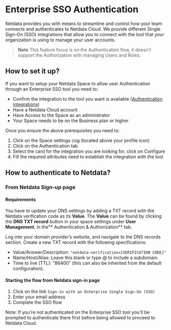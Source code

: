 # Enterprise SSO Authentication

Netdata provides you with means to streamline and control how your team connects and authenticates to Netdata Cloud. We provide
 different Single Sign-On (SSO) integrations that allow you to connect with the tool that your organization is using to manage your
 user accounts.

 > **Note** This feature focus is on the Authentication flow, it doesn't support the Authorization with managing Users and Roles.

## How to set it up?

If you want to setup your Netdata Space to allow user Authentication through an Enterprise SSO tool you need to:

* Confirm the integration to the tool you want is available ([Authentication integrations](https://learn.netdata.cloud/docs/netdata-cloud/authentication-&-authorization/cloud-authentication-&-authorization-integrations))
* Have a Netdata Cloud account
* Have Access to the Space as an administrator
* Your Space needs to be on the Business plan or higher

Once you ensure the above prerequisites you need to:

1. Click on the Space settings cog (located above your profile icon)
2. Click on the Authentication tab
3. Select the card for the integration you are looking for, click on Configure
4. Fill the required attributes need to establish the integration with the tool

## How to authenticate to Netdata?

### From Netdata Sign-up page

#### Requirements

You have to update your DNS settings by adding a TXT record with the Netdata verification code as its **Value**.
The **Value** can be found by clicking the **DNS TXT record** button in your space settings under **User Management**, in the** Authentication & Authorization** tab.

Log into your domain provider’s website, and navigate to the DNS records section.
Create a new TXT record with the following specifications:
- Value/Answer/Description: `"netdata-verification=[VERIFICATION CODE]"`
- Name/Host/Alias: Leave this blank or type @ to include a subdomain.
- Time to live (TTL): "86400" (this can also be inherited from the default configuration).

#### Starting the flow from Netdata sign-in page

1. Click on the link `Sign-in with an Enterprise Single Sign-On (SSO)`
2. Enter your email address
3. Complete the SSO flow

Note: If you're not authenticated on the Enterprise SSO tool you'll be prompted to authenticate there
first before being allowed to proceed to Netdata Cloud.
